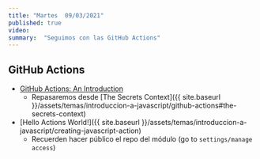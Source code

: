 ```yaml
---
title: "Martes  09/03/2021"
published: true
video: 
summary:  "Seguimos con las GitHub Actions"  
---
```



## GitHub Actions

* [GitHub Actions: An Introduction]({{site.baseurl}}/assets/temas/introduccion-a-javascript/github-actions)
  - Repasaremos desde [The Secrets Context]({{ site.baseurl }}/assets/temas/introduccion-a-javascript/github-actions#the-secrets-context)
* [Hello Actions World!]({{ site.baseurl }}/assets/temas/introduccion-a-javascript/creating-javascript-action)
  - Recuerden hacer público el repo del módulo (go to `settings/manage access`)